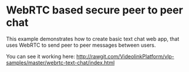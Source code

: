 WebRTC based secure peer to peer chat
===========

This example demonstrates how to create basic text chat web app, that uses WebRTC to send peer to peer messages between users.

You can see it working here: http://rawgit.com/VideolinkPlatform/vlp-samples/master/webrtc-text-chat/index.html

